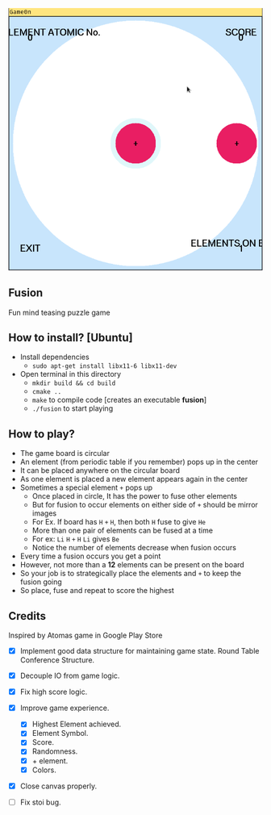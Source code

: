 ![Alt Gameplay](github/gameplay.gif)
## Fusion
Fun mind teasing puzzle game

## How to install? [Ubuntu]

* Install dependencies
    * `sudo apt-get install libx11-6 libx11-dev`
* Open terminal in this directory
    * `mkdir build && cd build`
    * `cmake ..`
    * `make` to compile code [creates an executable **fusion**]
    * `./fusion` to start playing

## How to play?
* The game board is circular
* An element (from periodic table if you remember) pops up in the center
* It can be placed anywhere on the circular board
* As one element is placed a new element appears again in the center
* Sometimes a special element `+` pops up
    * Once placed in circle, It has the power to fuse other elements
    * But for fusion to occur elements on either side of `+` should be mirror images
    * For Ex. If board has `H` `+` `H`, then both `H` fuse to give `He`
    * More than one pair of elements can be fused at a time
    * For ex: `Li` `H` `+` `H` `Li` gives `Be`
    * Notice the number of elements decrease when fusion occurs
* Every time a fusion occurs you get a point
* However, not more than a **12** elements can be present on the board
* So your job is to strategically place the elements and `+` to keep the fusion going
* So place, fuse and repeat to score the highest

## Credits
Inspired by Atomas game in Google Play Store

- [x] Implement good data structure for maintaining game state. Round Table Conference Structure.
- [x] Decouple IO from game logic.
- [x] Fix high score logic.
- [x] Improve game experience.
    - [x] Highest Element achieved.
    - [x] Element Symbol.
    - [x] Score.
    - [x] Randomness.
    - [x] \+ element.
    - [x] Colors.
- [x] Close canvas properly.
- [ ] Fix stoi bug.

